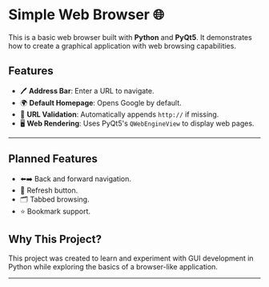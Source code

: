# Simple Web Browser 🌐

This is a basic web browser built with **Python** and **PyQt5**. It demonstrates how to create a graphical application with web browsing capabilities.

## Features
- 🖊️ **Address Bar**: Enter a URL to navigate.
- 🌍 **Default Homepage**: Opens Google by default.
- 🔗 **URL Validation**: Automatically appends `http://` if missing.
- 🖥️ **Web Rendering**: Uses PyQt5's `QWebEngineView` to display web pages.

---
## Planned Features
- ⬅️➡️ Back and forward navigation.
- 🔄 Refresh button.
- 🗂️ Tabbed browsing.
- ⭐ Bookmark support.

## Why This Project?
This project was created to learn and experiment with GUI development in Python while exploring the basics of a browser-like application.

---
